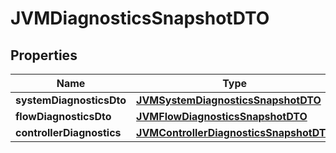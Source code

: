 # JVMDiagnosticsSnapshotDTO

## Properties
Name | Type | Description | Notes
------------ | ------------- | ------------- | -------------
**systemDiagnosticsDto** | [**JVMSystemDiagnosticsSnapshotDTO**](JVMSystemDiagnosticsSnapshotDTO.md) |  |  [optional]
**flowDiagnosticsDto** | [**JVMFlowDiagnosticsSnapshotDTO**](JVMFlowDiagnosticsSnapshotDTO.md) |  |  [optional]
**controllerDiagnostics** | [**JVMControllerDiagnosticsSnapshotDTO**](JVMControllerDiagnosticsSnapshotDTO.md) |  |  [optional]
